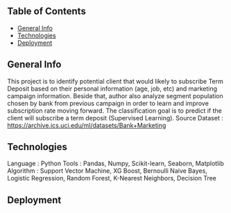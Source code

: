 ## Table of Contents
* [General Info](#general-info)
* [Technologies](#technologies)
* [Deployment](#deployment)

## General Info
This project is to identify potential client that would likely to subscribe Term Deposit based on their personal information (age, job, etc) and marketing campaign information.
Beside that, author also analyze segment population chosen by bank from previous campaign in order to learn and improve subscription rate moving forward. 
The classification goal is to predict if the client will subscribe a term deposit (Supervised Learning).
Source Dataset : https://archive.ics.uci.edu/ml/datasets/Bank+Marketing  

## Technologies
Language : Python
Tools : Pandas, Numpy, Scikit-learn, Seaborn, Matplotlib
Algorithm : Support Vector Machine, XG Boost, Bernoulli Naive Bayes, Logistic Regression, Random Forest, K-Nearest Neighbors, Decision Tree

## Deployment
